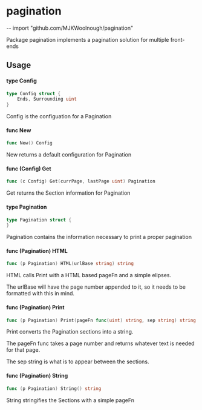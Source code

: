 # pagination
--
    import "github.com/MJKWoolnough/pagination"

Package pagination implements a pagination solution for multiple front-ends

## Usage

#### type Config

```go
type Config struct {
	Ends, Surrounding uint
}
```

Config is the configuation for a Pagination

#### func  New

```go
func New() Config
```
New returns a default configuration for Pagination

#### func (Config) Get

```go
func (c Config) Get(currPage, lastPage uint) Pagination
```
Get returns the Section information for Pagination

#### type Pagination

```go
type Pagination struct {
}
```

Pagination contains the information necessary to print a proper pagination

#### func (Pagination) HTML

```go
func (p Pagination) HTML(urlBase string) string
```
HTML calls Print with a HTML based pageFn and a simple elipses.

The urlBase will have the page number appended to it, so it needs to be
formatted with this in mind.

#### func (Pagination) Print

```go
func (p Pagination) Print(pageFn func(uint) string, sep string) string
```
Print converts the Pagination sections into a string.

The pageFn func takes a page number and returns whatever text is needed for that
page.

The sep string is what is to appear between the sections.

#### func (Pagination) String

```go
func (p Pagination) String() string
```
String stringifies the Sections with a simple pageFn
